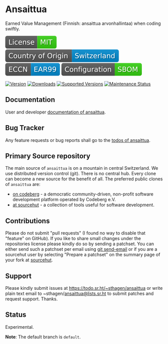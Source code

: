 # Ansaittua

Earned Value Management (Finnish: ansaittua arvonhallintaa) when coding swiftly.

[![License](docs/badges/license-spdx-mit.svg)](https://git.sr.ht/~sthagen/ansaittua/tree/default/item/LICENSE)
[![Country of Origin](docs/badges/country-of-origin-name-switzerland-neutral.svg)](https://git.sr.ht/~sthagen/ansaittua/tree/default/item/COUNTRY-OF-ORIGIN)
[![Export Classification Control Number (ECCN)](docs/badges/export-control-classification-number_eccn-ear99-neutral.svg)](https://git.sr.ht/~sthagen/ansaittua/tree/default/item/EXPORT-CONTROL-CLASSIFICATION-NUMBER)
[![Configuration](docs/badges/configuration-sbom.svg)](https://git.sr.ht/~sthagen/ansaittua/tree/default/item/docs/third-party/README.md)

[![Version](https://img.shields.io/pypi/v/ansaittua.svg?style=flat)](https://pypi.python.org/pypi/ansaittua/)
[![Downloads](https://static.pepy.tech/badge/ansaittua/month)](https://pepy.tech/project/ansaittua)
[![Supported Versions](https://img.shields.io/pypi/pyversions/ansaittua.svg?style=flat)](https://pypi.python.org/pypi/ansaittua/)
[![Maintenance Status](https://img.shields.io/github/commit-activity/y/sthagen/ansaittua.svg?style=flat)](https://git.sr.ht/~sthagen/ansaittua/log)

## Documentation

User and developer [documentation of ansaittua](https://codes.dilettant.life/docs/ansaittua).

## Bug Tracker

Any feature requests or bug reports shall go to the [todos of ansaittua](https://todo.sr.ht/~sthagen/ansaittua).

## Primary Source repository

The main source of `ansaittua` is on a mountain in central Switzerland.
We use distributed version control (git).
There is no central hub.
Every clone can become a new source for the benefit of all.
The preferred public clones of `ansaittua` are:

* [on codeberg](https://codeberg.org/sthagen/ansaittua) - a democratic community-driven, non-profit software development platform operated by Codeberg e.V.
* [at sourcehut](https://git.sr.ht/~sthagen/ansaittua) - a collection of tools useful for software development.

## Contributions

Please do not submit "pull requests" (I found no way to disable that "feature" on GitHub).
If you like to share small changes under the repositories license please kindly do so by sending a patchset.
You can either send such a patchset per email using [git send-email](https://git-send-email.io) or 
if you are a sourcehut user by selecting "Prepare a patchset" on the summary page of your fork at [sourcehut](https://git.sr.ht/).

## Support

Please kindly submit issues at https://todo.sr.ht/~sthagen/ansaittua or write plain text email to ~sthagen/ansaittua@lists.sr.ht to submit patches and request support. Thanks.

## Status

Experimental.

**Note**: The default branch is `default`.

